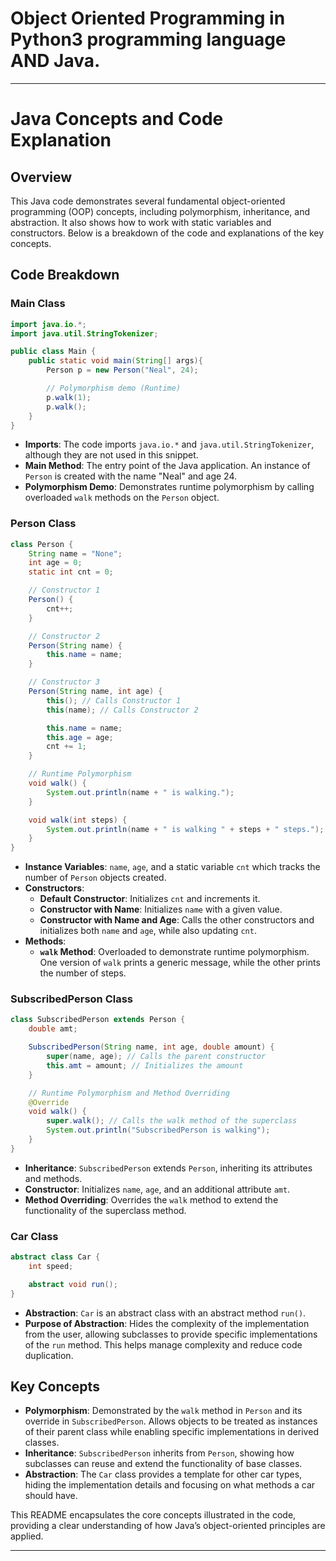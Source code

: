 # Object Oriented Programming in Python3 programming language AND Java.

---

# Java Concepts and Code Explanation

## Overview

This Java code demonstrates several fundamental object-oriented programming (OOP) concepts, including polymorphism, inheritance, and abstraction. It also shows how to work with static variables and constructors. Below is a breakdown of the code and explanations of the key concepts.

## Code Breakdown

### Main Class

```java
import java.io.*;
import java.util.StringTokenizer;

public class Main {
    public static void main(String[] args){
        Person p = new Person("Neal", 24);

        // Polymorphism demo (Runtime)
        p.walk(1);
        p.walk();
    }
}
```

- **Imports**: The code imports `java.io.*` and `java.util.StringTokenizer`, although they are not used in this snippet.
- **Main Method**: The entry point of the Java application. An instance of `Person` is created with the name "Neal" and age 24.
- **Polymorphism Demo**: Demonstrates runtime polymorphism by calling overloaded `walk` methods on the `Person` object.

### Person Class

```java
class Person {
    String name = "None";
    int age = 0; 
    static int cnt = 0;

    // Constructor 1
    Person() {
        cnt++;
    }

    // Constructor 2
    Person(String name) {
        this.name = name;
    }

    // Constructor 3
    Person(String name, int age) {
        this(); // Calls Constructor 1
        this(name); // Calls Constructor 2

        this.name = name;
        this.age = age;
        cnt += 1;
    }

    // Runtime Polymorphism
    void walk() {
        System.out.println(name + " is walking.");
    }

    void walk(int steps) {
        System.out.println(name + " is walking " + steps + " steps.");
    }
}
```

- **Instance Variables**: `name`, `age`, and a static variable `cnt` which tracks the number of `Person` objects created.
- **Constructors**: 
  - **Default Constructor**: Initializes `cnt` and increments it.
  - **Constructor with Name**: Initializes `name` with a given value.
  - **Constructor with Name and Age**: Calls the other constructors and initializes both `name` and `age`, while also updating `cnt`.
- **Methods**: 
  - **`walk` Method**: Overloaded to demonstrate runtime polymorphism. One version of `walk` prints a generic message, while the other prints the number of steps.

### SubscribedPerson Class

```java
class SubscribedPerson extends Person {
    double amt;

    SubscribedPerson(String name, int age, double amount) {
        super(name, age); // Calls the parent constructor
        this.amt = amount; // Initializes the amount
    }

    // Runtime Polymorphism and Method Overriding
    @Override
    void walk() {
        super.walk(); // Calls the walk method of the superclass
        System.out.println("SubscribedPerson is walking");
    }
}
```

- **Inheritance**: `SubscribedPerson` extends `Person`, inheriting its attributes and methods.
- **Constructor**: Initializes `name`, `age`, and an additional attribute `amt`.
- **Method Overriding**: Overrides the `walk` method to extend the functionality of the superclass method.

### Car Class

```java
abstract class Car {
    int speed; 

    abstract void run();
}
```

- **Abstraction**: `Car` is an abstract class with an abstract method `run()`.
- **Purpose of Abstraction**: Hides the complexity of the implementation from the user, allowing subclasses to provide specific implementations of the `run` method. This helps manage complexity and reduce code duplication.

## Key Concepts

- **Polymorphism**: Demonstrated by the `walk` method in `Person` and its override in `SubscribedPerson`. Allows objects to be treated as instances of their parent class while enabling specific implementations in derived classes.
- **Inheritance**: `SubscribedPerson` inherits from `Person`, showing how subclasses can reuse and extend the functionality of base classes.
- **Abstraction**: The `Car` class provides a template for other car types, hiding the implementation details and focusing on what methods a car should have.

This README encapsulates the core concepts illustrated in the code, providing a clear understanding of how Java’s object-oriented principles are applied.

---
